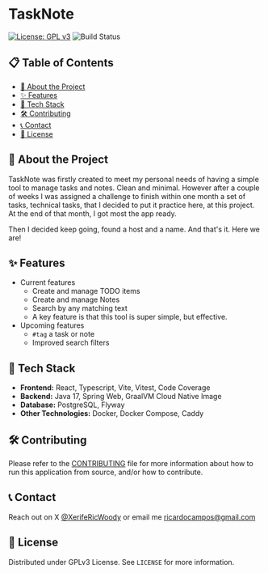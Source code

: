 # TaskNote

[![License: GPL v3](https://img.shields.io/badge/License-GPLv3-blue.svg)](https://www.gnu.org/licenses/gpl-3.0)
![Build Status](https://github.com/ricardo-campos-org/react-typescript-todolist/actions/workflows/main.yml/badge.svg)

## 📋 Table of Contents

- [📝 About the Project](#-about-the-project)
- [✨ Features](#-features)
- [🚀 Tech Stack](#-tech-stack)
- [🛠 Contributing](#-contributing)
- [📞 Contact](#-contact)
- [📄 License](#-license)

## 📝 About the Project

TaskNote was firstly created to meet my personal needs of having a simple tool to manage tasks and notes. Clean and minimal. However after a couple of weeks I was assigned a challenge to finish within one month a set of tasks, technical tasks, that I decided to put it practice here, at this project. At the end of that month, I got most the app ready.

Then I decided keep going, found a host and a name. And that's it. Here we are!

## ✨ Features

- Current features
  - Create and manage TODO items
  - Create and manage Notes
  - Search by any matching text
  - A key feature is that this tool is super simple, but effective.
- Upcoming features
  - `#tag` a task or note
  - Improved search filters

## 🚀 Tech Stack

- **Frontend:** React, Typescript, Vite, Vitest, Code Coverage
- **Backend:** Java 17, Spring Web, GraalVM Cloud Native Image
- **Database:** PostgreSQL, Flyway
- **Other Technologies:** Docker, Docker Compose, Caddy

## 🛠 Contributing

Please refer to the [CONTRIBUTING](CONTRIBUTING.md) file for more information about how to run this application from source, and/or how to contribute.


## 📞 Contact

Reach out on X [@XerifeRicWoody](https://twitter.com/XerifeRicWoody) or email me ricardocampos@gmail.com

## 📄 License

Distributed under GPLv3 License. See `LICENSE` for more information.

